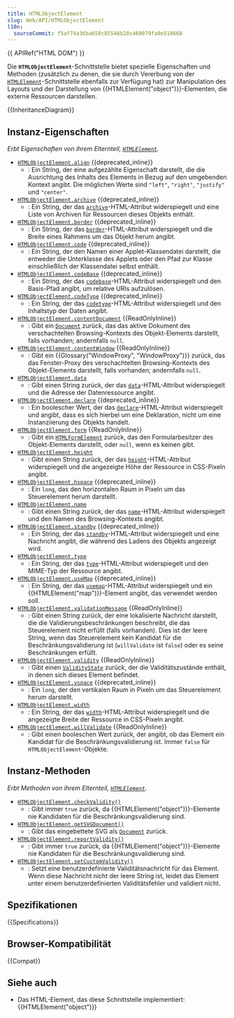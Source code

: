 ```yaml
---
title: HTMLObjectElement
slug: Web/API/HTMLObjectElement
l10n:
  sourceCommit: f5af74a36ba658c85548b28c460079fa0e510668
---
```


{{ APIRef("HTML DOM") }}

Die **`HTMLObjectElement`**-Schnittstelle bietet spezielle Eigenschaften und Methoden (zusätzlich zu denen, die sie durch Vererbung von der [`HTMLElement`](/de/docs/Web/API/HTMLElement)-Schnittstelle ebenfalls zur Verfügung hat) zur Manipulation des Layouts und der Darstellung von {{HTMLElement("object")}}-Elementen, die externe Ressourcen darstellen.

{{InheritanceDiagram}}

## Instanz-Eigenschaften

_Erbt Eigenschaften von ihrem Elternteil, [`HTMLElement`](/de/docs/Web/API/HTMLElement)._

- [`HTMLObjectElement.align`](/de/docs/Web/API/HTMLObjectElement/align) {{deprecated_inline}}
  - : Ein String, der eine aufgezählte Eigenschaft darstellt, die die Ausrichtung des Inhalts des Elements in Bezug auf den umgebenden Kontext angibt. Die möglichen Werte sind `"left"`, `"right"`, `"justify"` und `"center"`.
- [`HTMLObjectElement.archive`](/de/docs/Web/API/HTMLObjectElement/archive) {{deprecated_inline}}
  - : Ein String, der das [`archive`](/de/docs/Web/HTML/Element/object#archive)-HTML-Attribut widerspiegelt und eine Liste von Archiven für Ressourcen dieses Objekts enthält.
- [`HTMLObjectElement.border`](/de/docs/Web/API/HTMLObjectElement/border) {{deprecated_inline}}
  - : Ein String, der das [`border`](/de/docs/Web/HTML/Element/object#border)-HTML-Attribut widerspiegelt und die Breite eines Rahmens um das Objekt herum angibt.
- [`HTMLObjectElement.code`](/de/docs/Web/API/HTMLObjectElement/code) {{deprecated_inline}}
  - : Ein String, der den Namen einer Applet-Klassendatei darstellt, die entweder die Unterklasse des Applets oder den Pfad zur Klasse einschließlich der Klassendatei selbst enthält.
- [`HTMLObjectElement.codeBase`](/de/docs/Web/API/HTMLObjectElement/codeBase) {{deprecated_inline}}
  - : Ein String, der das [`codebase`](/de/docs/Web/HTML/Element/object#codebase)-HTML-Attribut widerspiegelt und den Basis-Pfad angibt, um relative URIs aufzulösen.
- [`HTMLObjectElement.codeType`](/de/docs/Web/API/HTMLObjectElement/codeType) {{deprecated_inline}}
  - : Ein String, der das [`codetype`](/de/docs/Web/HTML/Element/object#codetype)-HTML-Attribut widerspiegelt und den Inhaltstyp der Daten angibt.
- [`HTMLObjectElement.contentDocument`](/de/docs/Web/API/HTMLObjectElement/contentDocument) {{ReadOnlyInline}}
  - : Gibt ein [`Document`](/de/docs/Web/API/Document) zurück, das das aktive Dokument des verschachtelten Browsing-Kontexts des Objekt-Elements darstellt, falls vorhanden; andernfalls `null`.
- [`HTMLObjectElement.contentWindow`](/de/docs/Web/API/HTMLObjectElement/contentWindow) {{ReadOnlyInline}}
  - : Gibt ein {{Glossary("WindowProxy", "WindowProxy")}} zurück, das das Fenster-Proxy des verschachtelten Browsing-Kontexts des Objekt-Elements darstellt, falls vorhanden; andernfalls `null`.
- [`HTMLObjectElement.data`](/de/docs/Web/API/HTMLObjectElement/data)
  - : Gibt einen String zurück, der das [`data`](/de/docs/Web/HTML/Element/object#data)-HTML-Attribut widerspiegelt und die Adresse der Datenressource angibt.
- [`HTMLObjectElement.declare`](/de/docs/Web/API/HTMLObjectElement/declare) {{deprecated_inline}}
  - : Ein boolescher Wert, der das [`declare`](/de/docs/Web/HTML/Element/object#declare)-HTML-Attribut widerspiegelt und angibt, dass es sich hierbei um eine Deklaration, nicht um eine Instanziierung des Objekts handelt.
- [`HTMLObjectElement.form`](/de/docs/Web/API/HTMLObjectElement/form) {{ReadOnlyInline}}
  - : Gibt ein [`HTMLFormElement`](/de/docs/Web/API/HTMLFormElement) zurück, das den Formularbesitzer des Objekt-Elements darstellt, oder `null`, wenn es keinen gibt.
- [`HTMLObjectElement.height`](/de/docs/Web/API/HTMLObjectElement/height)
  - : Gibt einen String zurück, der das [`height`](/de/docs/Web/HTML/Element/object#height)-HTML-Attribut widerspiegelt und die angezeigte Höhe der Ressource in CSS-Pixeln angibt.
- [`HTMLObjectElement.hspace`](/de/docs/Web/API/HTMLObjectElement/hspace) {{deprecated_inline}}
  - : Ein `long`, das den horizontalen Raum in Pixeln um das Steuerelement herum darstellt.
- [`HTMLObjectElement.name`](/de/docs/Web/API/HTMLObjectElement/name)
  - : Gibt einen String zurück, der das [`name`](/de/docs/Web/HTML/Element/object#name)-HTML-Attribut widerspiegelt und den Namen des Browsing-Kontexts angibt.
- [`HTMLObjectElement.standby`](/de/docs/Web/API/HTMLObjectElement/standby) {{deprecated_inline}}
  - : Ein String, der das [`standby`](/de/docs/Web/HTML/Element/object#standby)-HTML-Attribut widerspiegelt und eine Nachricht angibt, die während des Ladens des Objekts angezeigt wird.
- [`HTMLObjectElement.type`](/de/docs/Web/API/HTMLObjectElement/type)
  - : Ein String, der das [`type`](/de/docs/Web/HTML/Element/object#type)-HTML-Attribut widerspiegelt und den MIME-Typ der Ressource angibt.
- [`HTMLObjectElement.useMap`](/de/docs/Web/API/HTMLObjectElement/useMap) {{deprecated_inline}}
  - : Ein String, der das [`usemap`](/de/docs/Web/HTML/Element/object#usemap)-HTML-Attribut widerspiegelt und ein {{HTMLElement("map")}}-Element angibt, das verwendet werden soll.
- [`HTMLObjectElement.validationMessage`](/de/docs/Web/API/HTMLObjectElement/validationMessage) {{ReadOnlyInline}}
  - : Gibt einen String zurück, der eine lokalisierte Nachricht darstellt, die die Validierungsbeschränkungen beschreibt, die das Steuerelement nicht erfüllt (falls vorhanden). Dies ist der leere String, wenn das Steuerelement kein Kandidat für die Beschränkungsvalidierung ist (`willValidate` ist `false`) oder es seine Beschränkungen erfüllt.
- [`HTMLObjectElement.validity`](/de/docs/Web/API/HTMLObjectElement/validity) {{ReadOnlyInline}}
  - : Gibt einen [`ValidityState`](/de/docs/Web/API/ValidityState) zurück, der die Validitätszustände enthält, in denen sich dieses Element befindet.
- [`HTMLObjectElement.vspace`](/de/docs/Web/API/HTMLObjectElement/vspace) {{deprecated_inline}}
  - : Ein `long`, der den vertikalen Raum in Pixeln um das Steuerelement herum darstellt.
- [`HTMLObjectElement.width`](/de/docs/Web/API/HTMLObjectElement/width)
  - : Ein String, der das [`width`](/de/docs/Web/HTML/Element/object#width)-HTML-Attribut widerspiegelt und die angezeigte Breite der Ressource in CSS-Pixeln angibt.
- [`HTMLObjectElement.willValidate`](/de/docs/Web/API/HTMLObjectElement/willValidate) {{ReadOnlyInline}}
  - : Gibt einen booleschen Wert zurück, der angibt, ob das Element ein Kandidat für die Beschränkungsvalidierung ist. Immer `false` für `HTMLObjectElement`-Objekte.

## Instanz-Methoden

_Erbt Methoden von ihrem Elternteil, [`HTMLElement`](/de/docs/Web/API/HTMLElement)._

- [`HTMLObjectElement.checkValidity()`](/de/docs/Web/API/HTMLObjectElement/checkValidity)
  - : Gibt immer `true` zurück, da {{HTMLElement("object")}}-Elemente nie Kandidaten für die Beschränkungsvalidierung sind.
- [`HTMLObjectElement.getSVGDocument()`](/de/docs/Web/API/HTMLObjectElement/getSVGDocument)
  - : Gibt das eingebettete SVG als [`Document`](/de/docs/Web/API/Document) zurück.
- [`HTMLObjectElement.reportValidity()`](/de/docs/Web/API/HTMLObjectElement/reportValidity)
  - : Gibt immer `true` zurück, da {{HTMLElement("object")}}-Elemente nie Kandidaten für die Beschränkungsvalidierung sind.
- [`HTMLObjectElement.setCustomValidity()`](/de/docs/Web/API/HTMLObjectElement/setCustomValidity)
  - : Setzt eine benutzerdefinierte Validitätsnachricht für das Element. Wenn diese Nachricht nicht der leere String ist, leidet das Element unter einem benutzerdefinierten Validitätsfehler und validiert nicht.

## Spezifikationen

{{Specifications}}

## Browser-Kompatibilität

{{Compat}}

## Siehe auch

- Das HTML-Element, das diese Schnittstelle implementiert: {{HTMLElement("object")}}
